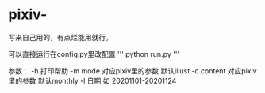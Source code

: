 # pixiv-
写来自己用的，有点烂能用就行。

可以直接运行在config.py里改配置
'''
python run.py
'''

参数：
-h 打印帮助
-m mode 对应pixiv里的参数 默认illust
-c content 对应pixiv里的参数 默认monthly
-l 日期 如 20201101-20201124
